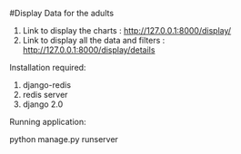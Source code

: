 #Display Data for the adults

1. Link to display the charts : http://127.0.0.1:8000/display/
2. Link to display all the data and filters : http://127.0.0.1:8000/display/details

Installation required:
  1. django-redis
  2. redis server
  3. django 2.0
  
  Running application:
  
  python manage.py runserver
